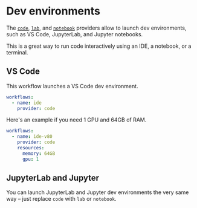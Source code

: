 # Dev environments

The [`code`](../reference/providers/bash.md), [`lab`](../reference/providers/bash.md), and [`notebook`](../reference/providers/bash.md)
providers allow to launch dev environments, such as VS Code, JupyterLab, and Jupyter notebooks.

This is a great way to run code interactively using an IDE, a notebook, or a terminal.

## VS Code

This workflow launches a VS Code dev environment.

```yaml
workflows:
  - name: ide
    provider: code
```

Here's an example if you need 1 GPU and 64GB of RAM.

```yaml
workflows:
  - name: ide-v80
    provider: code
    resources:
      memory: 64GB
      gpu: 1
```

## JupyterLab and Jupyter

You can launch JupyterLab and Jupyter dev environments the very same way – just 
replace `code` with `lab` or `notebook`.